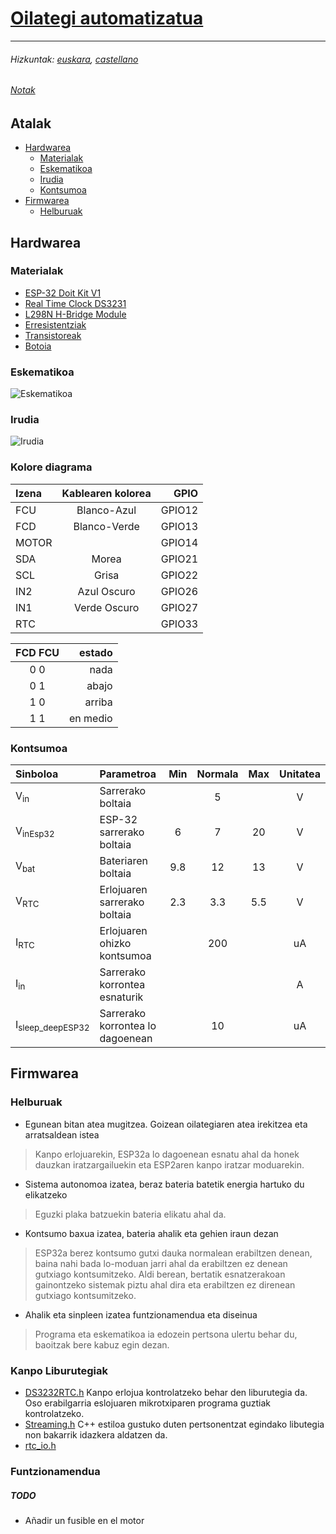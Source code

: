 # [Oilategi automatizatua](https://github.com/pl4netary/Gallinero-Domotizado)
---
###### Hizkuntak: [euskara](./README.md), [castellano](./LEEME.md)
###### [Notak](NOTAK.md)

## Atalak
  - [Hardwarea](#hardwarea)
  	* [Materialak](#materialak)
  	* [Eskematikoa](#eskematikoa)
  	* [Irudia](#irudia)
  	* [Kontsumoa](#kontsumoa)
  - [Firmwarea](#firmwarea)
  	* [Helburuak](#helburuak)

## Hardwarea

### Materialak
  * [ESP-32 Doit Kit V1](https://docs.zerynth.com/latest/official/board.zerynth.doit_esp32/docs/index.html "Web orri ofiziala")
  * [Real Time Clock DS3231](https://datasheets.maximintegrated.com/en/ds/DS3231.pdf "Datasheet")
  * [L298N H-Bridge Module](https://lastminuteengineers.com/l298n-dc-stepper-driver-arduino-tutorial/ "Tutoriala")
  * [Erresistentziak]("Datasheet")
  * [Transistoreak]("Datasheet![](argazkiak/eskematikoa_irudia.jpg)")
  * [Botoia]()

### Eskematikoa
![Eskematikoa](argazkiak/eskematikoa.svg "Eskematikoa")

### Irudia
![Irudia](argazkiak/eskematikoa_irudia.jpg "Irudia")

### Kolore diagrama

|	Izena	|	Kablearen kolorea	|	GPIO	|
|:----------|:-----------------------:|------:|
| FCU 		| Blanco-Azul			|GPIO12	|
| FCD 		| Blanco-Verde			|GPIO13	|
| MOTOR		|						|GPIO14	|
| SDA 		| Morea					|GPIO21	|
| SCL 		| Grisa					|GPIO22	|
| IN2 		| Azul Oscuro			|GPIO26	|
| IN1 		| Verde Oscuro		 	|GPIO27	|
| RTC		|						|GPIO33	|

| FCD FCU | estado |
|:---------:|--------:|
|	0   0   | nada |
|	0   1   | abajo |
|	1   0   | arriba |
|	1   1   | en medio |

### Kontsumoa

| **Sinboloa** | **Parametroa**	  | **Min**	| **Normala** | **Max** | **Unitatea** |
|:------------|:-----------------|:--------:|:-----------:|:-------:|:------------:|
| V<sub>in</sub>          | Sarrerako boltaia |          |		    5 |		    | 			V |
| V<sub>inEsp32</sub>     | ESP-32 sarrerako boltaia | 6 | 7 | 20 | V |
| V<sub>bat</sub> | Bateriaren boltaia |	9.8  | 12 |	13 | V |
| V<sub>RTC</sub> | Erlojuaren sarrerako boltaia | 2.3 | 3.3 | 5.5 | V |
| I<sub>RTC</sub> | Erlojuaren ohizko kontsumoa  | | 200 |  | uA |
| I<sub>in</sub>          | Sarrerako korrontea esnaturik | | | | A |
| I<sub>sleep_deepESP32</sub> | Sarrerako korrontea lo dagoenean | | 10 | | uA |




## Firmwarea

### Helburuak
* Egunean bitan atea mugitzea. Goizean oilategiaren atea irekitzea eta arratsaldean istea
> Kanpo erlojuarekin, ESP32a lo dagoenean esnatu ahal da honek dauzkan iratzargailuekin eta ESP2aren kanpo iratzar moduarekin.

* Sistema autonomoa izatea, beraz bateria batetik energia hartuko du elikatzeko
> Eguzki plaka batzuekin bateria elikatu ahal da.

* Kontsumo baxua izatea, bateria ahalik eta gehien iraun dezan
> ESP32a berez kontsumo gutxi dauka normalean erabiltzen denean, baina nahi bada lo-moduan jarri ahal da erabiltzen ez denean gutxiago kontsumitzeko. Aldi berean, bertatik esnatzerakoan gainontzeko sistemak piztu ahal dira eta erabiltzen ez direnean gutxiago kontsumitzeko.

* Ahalik eta sinpleen izatea funtzionamendua eta diseinua
> Programa eta eskematikoa ia edozein pertsona ulertu behar du, baoitzak bere kabuz egin dezan.

### Kanpo Liburutegiak
* [DS3232RTC.h](https://github.com/JChristensen/DS3232RTC)
  Kanpo erlojua kontrolatzeko behar den liburutegia da. Oso erabilgarria eslojuaren mikrotxiparen programa guztiak kontrolatzeko.
* [Streaming.h](http://arduiniana.org/libraries/streaming/)
  C++ estiloa gustuko duten pertsonentzat egindako libutegia non bakarrik idazkera aldatzen da.
* [rtc_io.h](https://github.com/espressif/arduino-esp32)

### Funtzionamendua

##### TODO
  - Añadir un fusible en el motor
